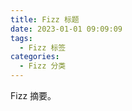 ```yaml
---
title: Fizz 标题
date: 2023-01-01 09:09:09
tags:
  - Fizz 标签
categories:
  - Fizz 分类
---
```


Fizz 摘要。

<!--more-->

